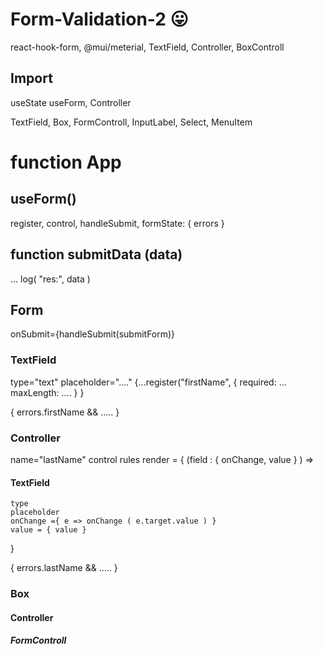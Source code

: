 # Form-Validation-2 😛
react-hook-form, @mui/meterial, TextField, Controller, BoxControll

## Import

useState
useForm, Controller

TextField, 
Box, 
FormControll, 
InputLabel,
Select, MenuItem
# function App
## useForm()
register,
control,
handleSubmit,
formState: { errors }

## function submitData (data)
... log( "res:", data )

## Form 
onSubmit={handleSubmit(submitForm)}

### TextField 
type="text"
placeholder="...."
{...register("firstName", { 
    required: ...
    maxLength: .... 
  }
}

{ errors.firstName && ..... }

### Controller 
name="lastName"
control
rules
render = { (field : { onChange, value } )  => 
  #### TextField 
    type
    placeholder
    onChange ={ e => onChange ( e.target.value ) } 
    value = { value } 
}  

{ errors.lastName && ..... }


### Box 
#### Controller 
##### FormControll
    



